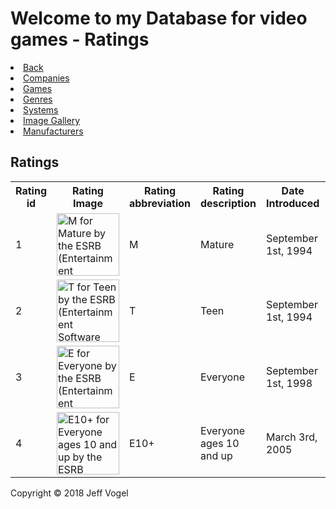 <head>
  <link href="database.md" rel="stylesheet" />
</head>
<body>
  <div id = "header">
    <h1>Welcome to my Database for video games - Ratings</h1>
  </div>
  <div id = "nav">
    <li><a href="database_website_version.md">Back</a></li>
    <li><a href="companies_table.md">Companies</a></li>
    <li><a href="games_table.md">Games</a></li>
    <li><a href="genres_table.md">Genres</a></li>
    <li><a href="systems_table.md">Systems</a></li>
    <li><a href="image_gallery.md">Image Gallery</a></li>
    <li><a href="manufacturers_table.md">Manufacturers</a></li>
  </div>
  <div id = "content">
    <h2>Ratings</h2>
    <table>
      <tr>
        <th>Rating id</th>
        <th>Rating Image</th>
        <th>Rating abbreviation</th>
        <th>Rating description</th>
        <th>Date Introduced</th>
        <th>Rating website</th>
      </tr>
      <tr>
	<td>1</td>
	<td><img src="http://oyster.ignimgs.com/mediawiki/apis.ign.com/ratings/thumb/d/d5/ESRB-ver2013_M.png/160px-ESRB-ver2013_M.png" alt="M for Mature by the ESRB (Entertainment Software Rating Board)" width = "100" height= "100" /></td>
	<td>M</td>
	<td>Mature</td>
	<td>September 1st, 1994</td>
	<td><a href="http://www.esrb.org/ratings/ratings_guide.jsp">Mature</a></td>
</tr>
<tr>
	<td>2</td>
	<td><img src="http://vignette4.wikia.nocookie.net/nintendo/images/2/23/ESRB_T.png/revision/latest?cb=20121105184020&path-prefix=en" alt="T for Teen by the ESRB (Entertainment Software Rating Board)" width = "100" height= "100" /></td>
	<td>T</td>
	<td>Teen</td>
	<td>September 1st, 1994</td>
	<td><a href="http://www.esrb.org/ratings/ratings_guide.jsp">Teen</a></td>
</tr>
<tr>
	<td>3</td>
	<td><img src="http://oyster.ignimgs.com/mediawiki/apis.ign.com/ratings/thumb/6/63/ESRB-ver2013_E.png/160px-ESRB-ver2013_E.png" alt="E for Everyone by the ESRB (Entertainment Software Rating Board)" width = "100" height= "100" /></td>
	<td>E</td>
	<td>Everyone</td>
	<td>September 1st, 1998</td>
	<td><a href="http://www.esrb.org/ratings/ratings_guide.jsp">Everyone</a></td>
</tr>
<tr>
	<td>4</td>
	<td><img src="http://www.esrb.org/images/ratingsymbol_e10.png" alt="E10+ for Everyone ages 10 and up by the ESRB (Entertainment Software Rating Board)" width = "100" height= "100" /></td>
	<td>E10+</td>
	<td>Everyone ages 10 and up</td>
	<td>March 3rd, 2005</td>
	<td><a href="http://www.esrb.org/ratings/ratings_guide.jsp">Everyone ages 10 and up</a></td>
</tr>
    </table>
  </div>
  <div id = "footer">
    <p>Copyright &copy; 2018 Jeff Vogel</p>
  </div>
</body>
